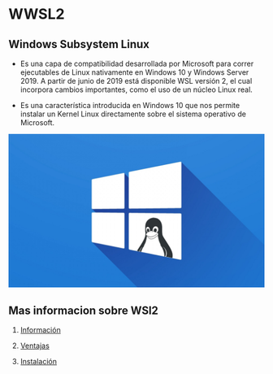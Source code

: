 # WWSL2

## Windows Subsystem Linux
- Es una capa de compatibilidad desarrollada por Microsoft para correr ejecutables de Linux nativamente en Windows 10 y Windows Server 2019. A partir de junio de 2019 está disponible WSL versión 2, el cual incorpora cambios importantes, como el uso de un núcleo Linux real.​

- Es una característica introducida en Windows 10 que nos permite instalar un Kernel Linux directamente sobre el sistema operativo de Microsoft.

![logo_udenar](img/Logo_wsl.jpg)

## Mas informacion sobre WSl2

1. [Información][info]

[info]:https://github.com/LuisKrlos27/WSL2/tree/main/Informaci%C3%B3n

2. [Ventajas][vent]

[vent]:https://github.com/LuisKrlos27/WSL2/blob/main/Ventajas

3. [Instalación][insta]

[insta]:https://github.com/LuisKrlos27/WSL2/blob/main/Instalación